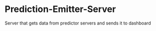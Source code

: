 # Prediction-Emitter-Server
Server that gets data from predictor servers and sends it to dashboard

